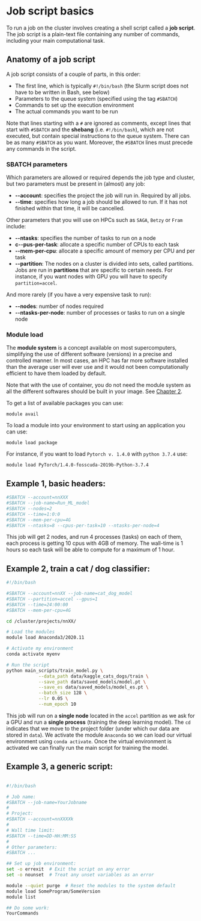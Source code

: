 # Job script basics

To run a job on the cluster involves creating a shell script called a **job script**. The job script is a plain-text file containing any number of commands, including your main computational task.

## Anatomy of a job script

A job script consists of a couple of parts, in this order:

- The first line, which is typically `#!/bin/bash` (the Slurm script does not have to be written in Bash, see below)
- Parameters to the queue system (specified using the tag `#SBATCH`)
- Commands to set up the execution environment
- The actual commands you want to be run

Note that lines starting with a `#` are ignored as comments, except lines that start with `#SBATCH` and the **shebang** (i.e. `#!/bin/bash`), which are not executed, but contain special instructions to the queue system. There can be as many `#SBATCH` as you want. Moreover, the `#SBATCH` lines must precede any commands in the script.

### SBATCH parameters

Which parameters are allowed or required depends the job type and cluster, but two parameters must be present in (almost) any job:

- **--account**: specifies the project the job will run in. Required by all jobs.
- **--time**: specifies how long a job should be allowed to run. If it has not finished within that time, it will be cancelled.

Other parameters that you will use on HPCs such as `SAGA`, `Betzy` or `Fram` include:

- **--ntasks**: specifies the number of tasks to run on a node
- **c--pus-per-task**: allocate a specific number of CPUs to each task
- **--mem-per-cpu**: allocate a specific amount of memory per CPU and per task
- **--partition**: The nodes on a cluster is divided into sets, called partitions. Jobs are run in **partitions** that are specific to certain needs. For instance, if you want nodes with GPU you will have to specify `partition=accel`.

And more rarely (if you have a very expensive task to run):

- **--nodes**: number of nodes required
- **--ntasks-per-node**: number of processes or tasks to run on a single node

### Module load

The **module system** is a concept available on most supercomputers, simplifying the use of different software (versions) in a precise and controlled manner. In most cases, an HPC has far more software installed than the average user will ever use and it would not been computationally efficient to have them loaded by default.

Note that with the use of container, you do not need the module system as all the different softwares should be built in your image. See [Chapter 2](./chapter_2/0_introduction_containers.md).

To get a list of available packages you can use:

```
module avail
```

To load a module into your environment to start using an application you can use:

```
module load package
```

For instance, if you want to load `Pytorch v. 1.4.0` with `python 3.7.4` use:

```
module load PyTorch/1.4.0-fosscuda-2019b-Python-3.7.4
```

## Example 1, basic headers:

```bash
#SBATCH --account=nnXXX
#SBATCH --job-name=Run_ML_model
#SBATCH --nodes=2
#SBATCH --time=1:0:0
#SBATCH --mem-per-cpu=4G
#SBATCH --ntasks=8 --cpus-per-task=10 --ntasks-per-node=4
```

This job will get 2 nodes, and run 4 processes (tasks) on each of them, each process is getting 10 cpus with 4GB of memory. The wall-time is 1 hours so each task will be able to compute for a maximum of 1 hour.


## Example 2, train a cat / dog classifier:

```bash
#!/bin/bash

#SBATCH --account=nnXX --job-name=cat_dog_model
#SBATCH --partition=accel --gpus=1
#SBATCH --time=24:00:00
#SBATCH --mem-per-cpu=4G

cd /cluster/projects/nnXX/

# Load the modules
module load Anaconda3/2020.11

# Activate my environment
conda activate myenv

# Run the script
python main_scripts/train_model.py \
            --data_path data/kaggle_cats_dogs/train \
            --save_path data/saved_models/model.pt \
            --save_es data/saved_models/model_es.pt \
            --batch_size 128 \
            --lr 0.05 \
            --num_epoch 10
```

This job will run on a **single node** located in the `accel` partition as we ask for a GPU and run a **single process** (training the deep learning model). The `cd` indicates that we move to the project folder (under which our data are stored in `data`). We activate the module `Anaconda` so we can load our virtual environment using `conda activate`. Once the virtual environment is activated we can finally run the main script for training the model.


## Example 3, a generic script:

```bash

#!/bin/bash

# Job name:
#SBATCH --job-name=YourJobname
#
# Project:
#SBATCH --account=nnXXXXk
#
# Wall time limit:
#SBATCH --time=DD-HH:MM:SS
#
# Other parameters:
#SBATCH ...

## Set up job environment:
set -o errexit  # Exit the script on any error
set -o nounset  # Treat any unset variables as an error

module --quiet purge  # Reset the modules to the system default
module load SomeProgram/SomeVersion
module list

## Do some work:
YourCommands



```